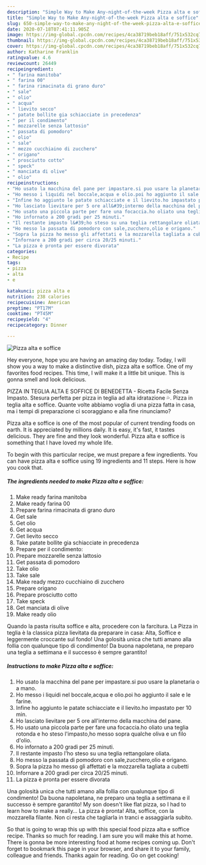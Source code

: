 ```yaml
---
description: "Simple Way to Make Any-night-of-the-week Pizza alta e soffice"
title: "Simple Way to Make Any-night-of-the-week Pizza alta e soffice"
slug: 650-simple-way-to-make-any-night-of-the-week-pizza-alta-e-soffice
date: 2020-07-18T07:41:11.905Z
image: https://img-global.cpcdn.com/recipes/4ca38719beb18aff/751x532cq70/pizza-alta-e-soffice-recipe-main-photo.jpg
thumbnail: https://img-global.cpcdn.com/recipes/4ca38719beb18aff/751x532cq70/pizza-alta-e-soffice-recipe-main-photo.jpg
cover: https://img-global.cpcdn.com/recipes/4ca38719beb18aff/751x532cq70/pizza-alta-e-soffice-recipe-main-photo.jpg
author: Katharine Franklin
ratingvalue: 4.6
reviewcount: 26449
recipeingredient:
- " farina manitoba"
- " farina 00"
- " farina rimacinata di grano duro"
- " sale"
- " olio"
- " acqua"
- " lievito secco"
- " patate bollite gia schiacciate in precedenza"
- " per il condimento"
- " mozzarelle senza lattosio"
- " passata di pomodoro"
- " olio"
- " sale"
- " mezzo cucchiaino di zucchero"
- " origano"
- " prosciutto cotto"
- " speck"
- " manciata di olive"
- " olio"
recipeinstructions:
- "Ho usato la macchina del pane per impastare.si puo usare la planetaria o a mano."
- "Ho messo i liquidi nel boccale,acqua e olio.poi ho aggiunto il sale e le farine."
- "Infine ho aggiunto le patate schiacciate e il lievito.ho impastato per 10 min."
- "Ho lasciato lievitare per 5 ore all&#39;intermo della macchina del pane."
- "Ho usato una piccola parte per fare una focaccia.ho oliato una teglia rotonda e ho steso l&#39;impasto,ho messo sopra qualche oliva e un filo d&#39;olio."
- "Ho infornato a 200 gradi per 25 minuti."
- "Il restante impasto l&#39;ho steso su una teglia rettangolare oliata."
- "Ho messo la passata di pomodoro con sale,zucchero,olio e origano."
- "Sopra la pizza ho messo gli affettati e la mozzarella tagliata a cubetti"
- "Infornare a 200 gradi per circa 20/25 minuti."
- "La pizza è pronta per essere divorata"
categories:
- Recipe
tags:
- pizza
- alta
- e

katakunci: pizza alta e 
nutrition: 238 calories
recipecuisine: American
preptime: "PT17M"
cooktime: "PT45M"
recipeyield: "4"
recipecategory: Dinner

---
```



![Pizza alta e soffice](https://img-global.cpcdn.com/recipes/4ca38719beb18aff/751x532cq70/pizza-alta-e-soffice-recipe-main-photo.jpg)

Hey everyone, hope you are having an amazing day today. Today, I will show you a way to make a distinctive dish, pizza alta e soffice. One of my favorites food recipes. This time, I will make it a little bit unique. This is gonna smell and look delicious.

PIZZA IN TEGLIA ALTA E SOFFICE DI BENEDETTA - Ricetta Facile Senza Impasto. Stesura perfetta per pizza in teglia ad alta idratazione 💦. Pizza in teglia alta e soffice. Quante volte abbiamo voglia di una pizza fatta in casa, ma i tempi di preparazione ci scoraggiano e alla fine rinunciamo?

Pizza alta e soffice is one of the most popular of current trending foods on earth. It is appreciated by millions daily. It is easy, it's fast, it tastes delicious. They are fine and they look wonderful. Pizza alta e soffice is something that I have loved my whole life.


To begin with this particular recipe, we must prepare a few ingredients. You can have pizza alta e soffice using 19 ingredients and 11 steps. Here is how you cook that.

<!--inarticleads1-->

##### The ingredients needed to make Pizza alta e soffice:

1. Make ready  farina manitoba
1. Make ready  farina 00
1. Prepare  farina rimacinata di grano duro
1. Get  sale
1. Get  olio
1. Get  acqua
1. Get  lievito secco
1. Take  patate bollite gia schiacciate in precedenza
1. Prepare  per il condimento:
1. Prepare  mozzarelle senza lattosio
1. Get  passata di pomodoro
1. Take  olio
1. Take  sale
1. Make ready  mezzo cucchiaino di zucchero
1. Prepare  origano
1. Prepare  prosciutto cotto
1. Take  speck
1. Get  manciata di olive
1. Make ready  olio


Quando la pasta risulta soffice e alta, procedere con la farcitura. La Pizza in teglia è la classica pizza lievitata da preparare in casa: Alta, Soffice e leggermente croccante sul fondo! Una golosità unica che tutti amano alla follia con qualunque tipo di condimento! Da buona napoletana, ne preparo una teglia a settimana e il successo è sempre garantito! 

<!--inarticleads2-->

##### Instructions to make Pizza alta e soffice:

1. Ho usato la macchina del pane per impastare.si puo usare la planetaria o a mano.
1. Ho messo i liquidi nel boccale,acqua e olio.poi ho aggiunto il sale e le farine.
1. Infine ho aggiunto le patate schiacciate e il lievito.ho impastato per 10 min.
1. Ho lasciato lievitare per 5 ore all&#39;intermo della macchina del pane.
1. Ho usato una piccola parte per fare una focaccia.ho oliato una teglia rotonda e ho steso l&#39;impasto,ho messo sopra qualche oliva e un filo d&#39;olio.
1. Ho infornato a 200 gradi per 25 minuti.
1. Il restante impasto l&#39;ho steso su una teglia rettangolare oliata.
1. Ho messo la passata di pomodoro con sale,zucchero,olio e origano.
1. Sopra la pizza ho messo gli affettati e la mozzarella tagliata a cubetti
1. Infornare a 200 gradi per circa 20/25 minuti.
1. La pizza è pronta per essere divorata


Una golosità unica che tutti amano alla follia con qualunque tipo di condimento! Da buona napoletana, ne preparo una teglia a settimana e il successo è sempre garantito! My son doesn&#39;t like flat pizza, so I had to learn how to make a really… La pizza è pronta! Alta, soffice, con la mozzarella filante. Non ci resta che tagliarla in tranci e assaggiarla subito. 

So that is going to wrap this up with this special food pizza alta e soffice recipe. Thanks so much for reading. I am sure you will make this at home. There is gonna be more interesting food at home recipes coming up. Don't forget to bookmark this page in your browser, and share it to your family, colleague and friends. Thanks again for reading. Go on get cooking!
